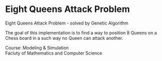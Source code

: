 # Eight Queens Attack Problem
Eight Queens Attack Problem - solved by Genetic Algorithm  
   
The goal of this implementation is to find a way to position 8 Queens on a Chess board in a such way no Queen can attack another.

Course: Modeling & Simulation  
Facluty of Mathematics and Computer Science
